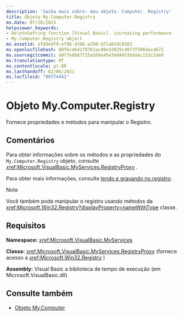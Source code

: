 ```yaml
---
description: 'Saiba mais sobre: meu objeto. Computer. Registry'
title: Objeto My.Computer.Registry
ms.date: 07/20/2015
helpviewer_keywords:
- DeleteSetting function [Visual Basic], increasing performance
- My.Computer.Registry object
ms.assetid: afd9edf9-ef9b-438b-a390-d71a02dc8203
ms.openlocfilehash: 68f6cd641f8761ac86e33829c4073f506dacd671
ms.sourcegitcommit: ddf7edb67715a5b9a45e3dd44536dabc153c1de0
ms.translationtype: MT
ms.contentlocale: pt-BR
ms.lasthandoff: 02/06/2021
ms.locfileid: "99774441"
---
```

# <a name="mycomputerregistry-object"></a>Objeto My.Computer.Registry

Fornece propriedades e métodos para manipular o Registro.  
  
## <a name="remarks"></a>Comentários  

 Para obter informações sobre os métodos e as propriedades do `My.Computer.Registry` objeto, consulte <xref:Microsoft.VisualBasic.MyServices.RegistryProxy> .  
  
 Para obter mais informações, consulte [lendo e gravando no registro](../../developing-apps/programming/computer-resources/reading-from-and-writing-to-the-registry.md).  
  
> [!NOTE]
> Você também pode manipular o registro usando métodos da <xref:Microsoft.Win32.Registry?displayProperty=nameWithType> classe.  
  
## <a name="requirements"></a>Requisitos  

 **Namespace:** <xref:Microsoft.VisualBasic.MyServices>  
  
 **Classe:** <xref:Microsoft.VisualBasic.MyServices.RegistryProxy> (fornece acesso a <xref:Microsoft.Win32.Registry> )  
  
 **Assembly:** Visual Basic a biblioteca de tempo de execução (em Microsoft.VisualBasic.dll)  
  
## <a name="see-also"></a>Consulte também

- [Objeto My.Computer](my-computer-object.md)
